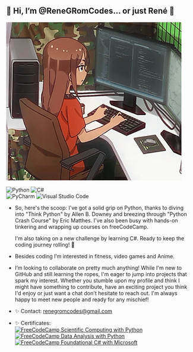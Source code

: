 ## 👋 Hi, I’m @ReneGRomCodes... or just René 👋  
![Alt Text](https://github.com/ReneGRomCodes/ReneGRomCodes/blob/main/readme_gif.gif)  
  
![Python](https://img.shields.io/badge/python-3670A0?style=Flat&logo=python&logoColor=ffdd54) ![C#](https://img.shields.io/badge/c%23-%23239120.svg?style=flat&logo=csharp&logoColor=white)  
![PyCharm](https://img.shields.io/badge/pycharm-143?style=Flat&logo=pycharm&logoColor=black&color=black&labelColor=green) ![Visual Studio Code](https://img.shields.io/badge/Visual%20Studio%20Code-0078d7.svg?style=flat&logo=visual-studio-code&logoColor=white)  
  
- So, here's the scoop: I've got a solid grip on Python, thanks to diving into "Think Python" by Allen B. Downey and breezing through "Python Crash Course" by Eric Matthes. I've also been busy with hands-on tinkering and wrapping up courses on freeCodeCamp.

  I'm also taking on a new challenge by learning C#. Ready to keep the coding journey rolling! 🚀

- Besides coding I’m interested in fitness, video games and Anime.

- I’m looking to collaborate on pretty much anything! While I'm new to GitHub and still learning the ropes, I'm eager to jump into projects that spark my interest. Whether you stumble upon my profile and think I might have something to contribute, have an exciting project you think I'd enjoy or just want a chat don't hesitate to reach out. I'm always happy to meet new people and ready for any mischief!

- ✨ Contact: renegromcodes@gmail.com
- ✨ Certificates:  
[![FreeCodeCamp](https://img.shields.io/badge/Freecodecamp-%23123.svg?&style=Flat&logo=freecodecamp&logoColor=green) Scientific Computing with Python](https://www.freecodecamp.org/certification/ReneRomero/scientific-computing-with-python-v7)  
[![FreeCodeCamp](https://img.shields.io/badge/Freecodecamp-%23123.svg?&style=Flat&logo=freecodecamp&logoColor=green) Data Analysis with Python](https://www.freecodecamp.org/certification/ReneRomero/data-analysis-with-python-v7)  
[![FreeCodeCamp](https://img.shields.io/badge/Freecodecamp-%23123.svg?&style=Flat&logo=freecodecamp&logoColor=green) Foundational C# with Microsoft](https://www.freecodecamp.org/certification/ReneRomero/foundational-c-sharp-with-microsoft)

<!---
ReneGRomCodes/ReneGRomCodes is a ✨ special ✨ repository because its `README.md` (this file) appears on your GitHub profile.
You can click the Preview link to take a look at your changes.
--->
